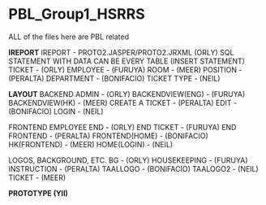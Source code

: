 # PBL_Group1_HSRRS

ALL of the files here are PBL related

****IREPORT****
IREPORT - PROTO2.JASPER/PROTO2.JRXML (ORLY)
SQL STATEMENT WITH DATA CAN BE EVERY TABLE (INSERT STATEMENT)
TICKET - (ORLY)
EMPLOYEE - (FURUYA)
ROOM - (MEER)
POSITION - (PERALTA)
DEPARTMENT - (BONIFACIO)
TICKET TYPE - (NEIL)

****LAYOUT****
BACKEND
ADMIN - (ORLY)
BACKENDVIEW(ENG) - (FURUYA)
BACKENDVIEW(HK) - (MEER)
CREATE A TICKET - (PERALTA)
EDIT - (BONIFACIO)
LOGIN - (NEIL)

FRONTEND
EMPLOYEE END - (ORLY)
END TICKET - (FURUYA)
END FRONTEND - (PERALTA)
FRONTEND(HOME) - (BONIFACIO)
HK(FRONTEND) - (MEER)
HOME(LOGIN) - (NEIL)

LOGOS, BACKGROUND, ETC.
BG - (ORLY)
HOUSEKEEPING - (FURUYA)
INSTRUCTION - (PERALTA)
TAALLOGO - (BONIFACIO)
TAALOGO2 - (NEIL)
TICKET - (MEER)

****PROTOTYPE (YII)****

